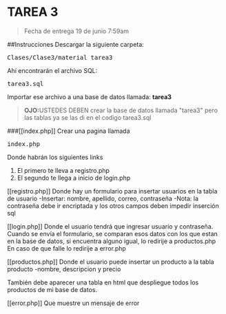 TAREA 3
===============================
<blockquote>
  Fecha de entrega 19 de junio 7:59am
</blockquote>

##Instrucciones
Descargar la siguiente carpeta:
<pre>Clases/Clase3/material_tarea3</pre>
Ahí encontrarán el archivo SQL:
<pre>tarea3.sql</pre>
Importar ese archivo a una base de datos llamada: <strong>tarea3</strong>
<blockquote><strong>OJO:</strong>USTEDES DEBEN crear la base de datos llamada "tarea3" pero las tablas ya se las di en el codigo tarea3.sql
</blockquote>
 


###[[index.php]]
Crear una pagina llamada
<pre>index.php</pre>
<p>Donde habrán los siguientes links</p>
  <ol>
    <li>El primero te lleva a registro.php</li>
    <li>El segundo te llega a inicio de login.php</li>
  </ol>


[[registro.php]]
Donde hay un formulario para insertar usuarios en la tabla de usuario
  -Insertar: nombre, apellido, correo, contraseña
  -Nota: la contraseña debe ir encriptada y los otros campos deben impedir inserción sql


[[login.php]]
Donde el usuario tendrá que ingresar usuario y contraseña. Cuando se envía el formulario, se comparan esos datos con los que estan en la base de datos, si encuentra alguno igual, lo redirije a productos.php
En caso de que falle lo redirije a error.php



[[productos.php]]
Donde el usuario puede insertar un producto a la tabla producto
  -nombre, descripcion y precio

También debe aparecer una tabla en html que despliegue todos los productos de mi base de datos.

[[error.php]]
Que muestre un mensaje de error



